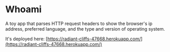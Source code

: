 # Whoami

A toy app that parses HTTP request headers to show the browser's ip address,
preferred language, and the type and version of operating system.

It's deployed here: [https://radiant-cliffs-47668.herokuapp.com/](https://radiant-cliffs-47668.herokuapp.com/)
